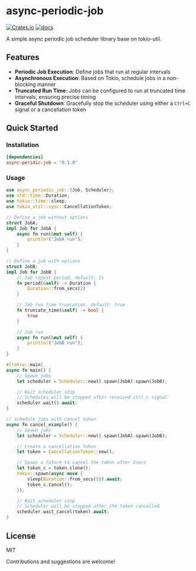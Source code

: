 # async-periodic-job

[![Crates.io](https://img.shields.io/crates/v/async-periodic-job)](https://crates.io/crates/async-periodic-job)
[![docs](https://img.shields.io/crates/v/async-periodic-job?color=orange&label=docs)](https://docs.rs/async-periodic-job)

A simple async periodic job scheduler library base on tokio-util.

## Features

- **Periodic Job Execution**: Define jobs that run at regular intervals
- **Asynchronous Execution**: Based on Tokio, schedule jobs in a non-blocking manner
- **Truncated Run Time**: Jobs can be configured to run at truncated time intervals, ensuring precise timing
- **Graceful Shutdown**: Gracefully stop the scheduler using either a `Ctrl+C` signal or a cancellation token

## Quick Started

### Installation

```toml
[dependencies]
async-peridic-job = "0.1.0"
```

### Usage

```rust
use async_periodic_job::{Job, Scheduler};
use std::time::Duration;
use tokio::time::sleep;
use tokio_util::sync::CancellationToken;

// Define a job without options
struct JobA;
impl Job for JobA {
    async fn run(&mut self) {
        println!("JobA run");
    }
}

// Define a job with options
struct JobB;
impl Job for JobB {
    // Job repeat period, default: 1s
    fn period(&self) -> Duration {
        Duration::from_secs(2)
    }

    // Job run time truncation, default: true
    fn truncate_time(&self) -> bool {
        true
    }

    // Job run
    async fn run(&mut self) {
        println!("JobB run");
    }
}

#[tokio::main]
async fn main() {
    // Spawn jobs
    let scheduler = Scheduler::new().spawn(JobA).spawn(JobB);

    // Wait scheduler stop
    // Schedules will be stopped after received ctrl_c signal
    scheduler.wait().await;
}

// Schedule jobs with cancel token
async fn cancel_example() {
    // Spawn jobs
    let scheduler = Scheduler::new().spawn(JobA).spawn(JobB);

    // Create a cancellation token
    let token = CancellationToken::new();

    // Spawn a future to cancel the token after 5secs
    let token_c = token.clone();
    tokio::spawn(async move {
        sleep(Duration::from_secs(5)).await;
        token_c.cancel();
    });

    // Wait scheduler stop
    // Scheduler will be stopped after the token cancelled
    scheduler.wait_cancel(token).await;
}

```

## License

MIT

Contributions and suggestions are welcome!
